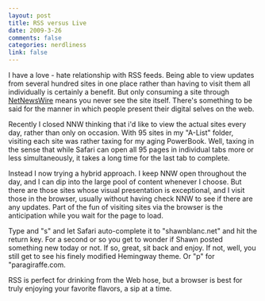 ```yaml
--- 
layout: post
title: RSS versus Live
date: 2009-3-26
comments: false
categories: nerdliness
link: false
---
```

I have a love - hate relationship with RSS feeds. Being able to view updates from several hundred sites in one place rather than having to visit them all individually is certainly a benefit. But only consuming a site through <a title="NetNewsWire" href="http://www.newsgator.com/Individuals/NetNewsWire/">NetNewsWire</a> means you never see the site itself. There's something to be said for the manner in which people present their digital selves on the web.

Recently I closed NNW thinking that i'd like to view the actual sites every day, rather than only on occasion. With 95 sites in my "A-List" folder, visiting each site was rather taxing for my aging PowerBook. Well, taxing in the sense that while Safari can open all 95 pages in individual tabs more or less simultaneously, it takes a long time for the last tab to complete.

Instead I now trying a hybrid approach. I keep NNW open throughout the day, and I can dip into the large pool of content whenever I choose. But there are those sites whose visual presentation is exceptional, and I visit those in the browser, usually without having check NNW to see if there are any updates. Part of the fun of visiting sites via the browser is the anticipation while you wait for the page to load.

Type and "s" and let Safari auto-complete it to "shawnblanc.net" and hit the return key. For a second or so you get to wonder if Shawn posted something new today or not. If so, great, sit back and enjoy. If not, well, you still get to see his finely modified Hemingway theme. Or "p" for "paragiraffe.com.

RSS is perfect for drinking from the Web hose, but a browser is best for truly enjoying your favorite flavors, a sip at a time.
